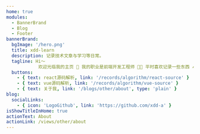 ```yaml
---
home: true
modules:
  - BannerBrand
  - Blog
  - Footer
bannerBrand:
  bgImage: '/hero.png'
  title: xdd-learn
  description: 记录技术文章与学习等日常。
  tagline: Hi～
            欢迎光临我的主页 💁 我的职业是前端开发工程师 🧑‍💻 平时喜欢记录一些东西 ✍️
  buttons:
    - { text: react源码解析, link: '/records/algorithm/react-source' }
    - { text: vue源码解析, link: '/records/algorithm/vue-source' }
    - { text: 关于我, link: '/blogs/other/about', type: 'plain' }
blog:
  socialLinks:
    - { icon: 'LogoGithub', link: 'https://github.com/xdd-a' }
isShowTitleInHome: true
actionText: About
actionLink: /views/other/about
---
```


